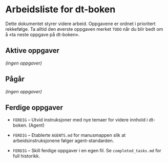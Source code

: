 # Arbeidsliste for dt-boken

Dette dokumentet styrer videre arbeid. Oppgavene er ordnet i prioritert rekkefølge. Ta alltid den øverste oppgaven merket `TODO` når du blir bedt om å «ta neste oppgave på dt-boken».

## Aktive oppgaver
*(ingen oppgaver)*
## Pågår

*(ingen oppgaver)*

## Ferdige oppgaver

- `FERDIG` – Utvid instruksjoner med nye temaer for videre innhold i dt-boken. (Agent)
- `FERDIG` – Etablerte `AGENTS.md` for manusmappen slik at arbeidsinstruksjonene følger agent-standarden.

- `FERDIG` – Skill ferdige oppgaver i en egen fil. Se `completed_tasks.md` for full historikk.
